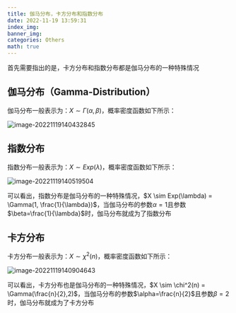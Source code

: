 ```yaml
---
title: 伽马分布，卡方分布和指数分布
date: 2022-11-19 13:59:31
index_img: 
banner_img: 
categories: Others
math: true
---
```


首先需要指出的是，卡方分布和指数分布都是伽马分布的一种特殊情况

## 伽马分布（Gamma-Distribution）

伽马分布一般表示为：$X \sim \Gamma(\alpha, \beta)$，概率密度函数如下所示：

![image-20221119140432845](http://longls777.oss-cn-beijing.aliyuncs.com/img/image-20221119140432845.png)

## 指数分布

指数分布一般表示为：$X \sim Exp(\lambda)$，概率密度函数如下所示：

![image-20221119140519504](http://longls777.oss-cn-beijing.aliyuncs.com/img/image-20221119140519504.png)

可以看出，指数分布是伽马分布的一种特殊情况，$X \sim Exp(\lambda) = \Gamma(1, \frac{1}{\lambda})$，当伽马分布的参数$\alpha=1$且参数$\beta=\frac{1}{\lambda}$时，伽马分布就成为了指数分布

## 卡方分布

卡方分布一般表示为：$X \sim \chi^2(n)$，概率密度函数如下所示：

![image-20221119140904643](http://longls777.oss-cn-beijing.aliyuncs.com/img/image-20221119140904643.png)

可以看出，卡方分布也是伽马分布的一种特殊情况，$X \sim \chi^2(n) = \Gamma(\frac{n}{2},2)$，当伽马分布的参数$\alpha=\frac{n}{2}$且参数$\beta=2$时，伽马分布就成为了卡方分布

